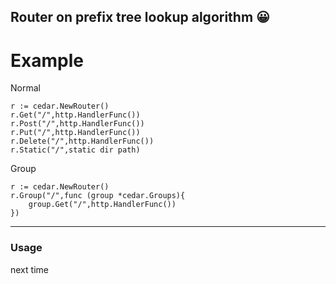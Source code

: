 Router on prefix tree lookup algorithm 😀  
---
# Example
Normal
```
r := cedar.NewRouter()
r.Get("/",http.HandlerFunc())
r.Post("/",http.HandlerFunc())
r.Put("/",http.HandlerFunc())
r.Delete("/",http.HandlerFunc())
r.Static("/",static dir path)
```
Group
```
r := cedar.NewRouter()
r.Group("/",func (group *cedar.Groups){
    group.Get("/",http.HandlerFunc())
})
```
---
### Usage
next time
